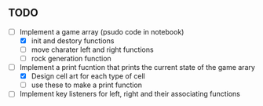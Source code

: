 ## TODO
- [ ] Implement a game array (psudo code in notebook)
     - [x] init and destory functions
     - [ ] move charater left and right functions
     - [ ] rock generation function
- [ ] Implement a print fucntion that prints the current state of the game arary
     - [x] Design cell art for each type of cell
     - [ ] use these to make a print function
- [ ] Implement key listeners for left, right and their associating functions